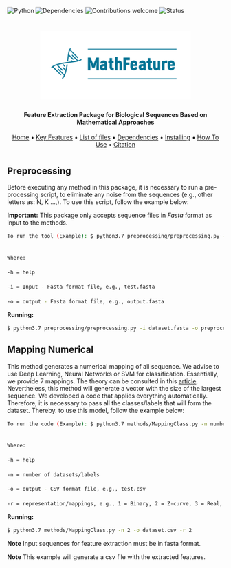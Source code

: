 ![Python](https://img.shields.io/badge/python-v3.7-blue)
![Dependencies](https://img.shields.io/badge/dependencies-up%20to%20date-brightgreen.svg)
![Contributions welcome](https://img.shields.io/badge/contributions-welcome-orange.svg)
![Status](https://img.shields.io/badge/status-up-brightgreen)

<h1 align="center">
  <img src="https://github.com/Bonidia/MathFeature/blob/master/img/MathFeature.png" alt="MathFeature" width="350">
</h1>

<h4 align="center">Feature Extraction Package for Biological Sequences Based on Mathematical Approaches</h4>
	
<p align="center">
  <a href="https://github.com/Bonidia/MathFeature">Home</a> •
  <a href="#authors">Key Features</a> •
  <a href="#list-of-files">List of files</a> •
  <a href="#dependencies">Dependencies</a> •
  <a href="#installing-dependencies-and-package">Installing</a> •
  <a href="#how-to-use">How To Use</a> •
  <a href="#citation">Citation</a> 
</p>

<h1 align="center"></h1>

## Preprocessing

Before executing any method in this package, it is necessary to run a pre-processing script, to eliminate any noise from the sequences (e.g., other letters as: N, K ...,). To use this script, follow the example below:

**Important:** This package only accepts sequence files in *Fasta* format as input to the methods.

```sh
To run the tool (Example): $ python3.7 preprocessing/preprocessing.py -i input -o output


Where:

-h = help

-i = Input - Fasta format file, e.g., test.fasta

-o = output - Fasta format file, e.g., output.fasta
```

**Running:**

```sh
$ python3.7 preprocessing/preprocessing.py -i dataset.fasta -o preprocessing.fasta 
```


## Mapping Numerical

This method generates a numerical mapping of all sequence. We advise to use Deep Learning, Neural Networks or SVM for classification. Essentially, we provide 7 mappings. The theory can be consulted in this [article](https://www.biorxiv.org/content/10.1101/2020.06.08.140368v2). Nevertheless, this method will generate a vector with the size of the largest sequence. We developed a code that applies everything automatically. Therefore, it is necessary to pass all the classes/labels that will form the dataset. Thereby. to use this model, follow the example below:

```sh 
To run the code (Example): $ python3.7 methods/MappingClass.py -n number of datasets/labels -o output -r representation


Where:

-h = help

-n = number of datasets/labels

-o = output - CSV format file, e.g., test.csv

-r = representation/mappings, e.g., 1 = Binary, 2 = Z-curve, 3 = Real, 4 = Integer, 5 = EIIP, 6 = Complex Number, 7 = Atomic Number.
```

**Running:**

```sh
$ python3.7 methods/MappingClass.py -n 2 -o dataset.csv -r 2
```

**Note** Input sequences for feature extraction must be in fasta format.

**Note** This example will generate a csv file with the extracted features.
